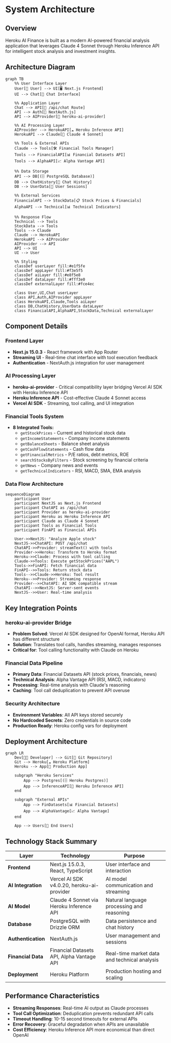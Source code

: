 # System Architecture

## Overview

Heroku AI Finance is built as a modern AI-powered financial analysis application that leverages Claude 4 Sonnet through Heroku Inference API for intelligent stock analysis and investment insights.

## Architecture Diagram

```mermaid
graph TB
    %% User Interface Layer
    User[👤 User] --> UI[🖥️ Next.js Frontend]
    UI --> Chat[💬 Chat Interface]
    
    %% Application Layer
    Chat --> API[🔄 /api/chat Route]
    API --> Auth[🔐 NextAuth.js]
    API --> AIProvider[🤖 heroku-ai-provider]
    
    %% AI Processing Layer
    AIProvider --> HerokuAPI[☁️ Heroku Inference API]
    HerokuAPI --> Claude[🧠 Claude 4 Sonnet]
    
    %% Tools & External APIs
    Claude --> Tools[🛠️ Financial Tools Manager]
    Tools --> FinancialAPI[📊 Financial Datasets API]
    Tools --> AlphaAPI[📈 Alpha Vantage API]
    
    %% Data Storage
    API --> DB[(🗄️ PostgreSQL Database)]
    DB --> ChatHistory[💾 Chat History]
    DB --> UserData[👥 User Sessions]
    
    %% External Services
    FinancialAPI --> StockData[📋 Stock Prices & Financials]
    AlphaAPI --> Technical[📊 Technical Indicators]
    
    %% Response Flow
    Technical --> Tools
    StockData --> Tools
    Tools --> Claude
    Claude --> HerokuAPI
    HerokuAPI --> AIProvider
    AIProvider --> API
    API --> UI
    UI --> User
    
    %% Styling
    classDef userLayer fill:#e1f5fe
    classDef appLayer fill:#f3e5f5
    classDef aiLayer fill:#e8f5e8
    classDef dataLayer fill:#fff3e0
    classDef externalLayer fill:#fce4ec
    
    class User,UI,Chat userLayer
    class API,Auth,AIProvider appLayer
    class HerokuAPI,Claude,Tools aiLayer
    class DB,ChatHistory,UserData dataLayer
    class FinancialAPI,AlphaAPI,StockData,Technical externalLayer
```

## Component Details

### Frontend Layer
- **Next.js 15.0.3** - React framework with App Router
- **Streaming UI** - Real-time chat interface with tool execution feedback
- **Authentication** - NextAuth.js integration for user management

### AI Processing Layer
- **heroku-ai-provider** - Critical compatibility layer bridging Vercel AI SDK with Heroku Inference API
- **Heroku Inference API** - Cost-effective Claude 4 Sonnet access
- **Vercel AI SDK** - Streaming, tool calling, and UI integration

### Financial Tools System
- **8 Integrated Tools:**
  - `getStockPrices` - Current and historical stock data
  - `getIncomeStatements` - Company income statements
  - `getBalanceSheets` - Balance sheet analysis
  - `getCashFlowStatements` - Cash flow data
  - `getFinancialMetrics` - P/E ratios, debt metrics, ROE
  - `searchStocksByFilters` - Stock screening by financial criteria
  - `getNews` - Company news and events
  - `getTechnicalIndicators` - RSI, MACD, SMA, EMA analysis

### Data Flow Architecture

```mermaid
sequenceDiagram
    participant User
    participant NextJS as Next.js Frontend
    participant ChatAPI as /api/chat
    participant Provider as heroku-ai-provider  
    participant Heroku as Heroku Inference API
    participant Claude as Claude 4 Sonnet
    participant Tools as Financial Tools
    participant FinAPI as Financial APIs
    
    User->>NextJS: "Analyze Apple stock"
    NextJS->>ChatAPI: POST /api/chat
    ChatAPI->>Provider: streamText() with tools
    Provider->>Heroku: Transform to Heroku format
    Heroku->>Claude: Process with tool calling
    Claude->>Tools: Execute getStockPrices("AAPL")
    Tools->>FinAPI: Fetch financial data
    FinAPI-->>Tools: Return stock data
    Tools-->>Claude->>Heroku: Tool result
    Heroku-->>Provider: Streaming response
    Provider-->>ChatAPI: AI SDK compatible stream
    ChatAPI-->>NextJS: Server-sent events
    NextJS-->>User: Real-time analysis
```

## Key Integration Points

### heroku-ai-provider Bridge
- **Problem Solved**: Vercel AI SDK designed for OpenAI format, Heroku API has different structure
- **Solution**: Translates tool calls, handles streaming, manages responses
- **Critical for**: Tool calling functionality with Claude on Heroku

### Financial Data Pipeline
- **Primary Data**: Financial Datasets API (stock prices, financials, news)
- **Technical Analysis**: Alpha Vantage API (RSI, MACD, indicators)
- **Processing**: Real-time analysis with Claude's reasoning
- **Caching**: Tool call deduplication to prevent API overuse

### Security Architecture
- **Environment Variables**: All API keys stored securely
- **No Hardcoded Secrets**: Zero credentials in source code
- **Production Ready**: Heroku config vars for deployment

## Deployment Architecture

```mermaid
graph LR
    Dev[👨‍💻 Developer] --> Git[📁 Git Repository]
    Git --> Heroku[☁️ Heroku Platform]
    Heroku --> App[🚀 Production App]
    
    subgraph "Heroku Services"
        App --> Postgres[(🗄️ Heroku Postgres)]
        App --> InferenceAPI[🤖 Heroku Inference API]
    end
    
    subgraph "External APIs"
        App --> FinDatasets[📊 Financial Datasets]
        App --> AlphaVantage[📈 Alpha Vantage]
    end
    
    App --> Users[👥 End Users]
```

## Technology Stack Summary

| Layer | Technology | Purpose |
|-------|------------|---------|
| **Frontend** | Next.js 15.0.3, React, TypeScript | User interface and interaction |
| **AI Integration** | Vercel AI SDK v4.0.20, heroku-ai-provider | AI model communication and streaming |
| **AI Model** | Claude 4 Sonnet via Heroku Inference API | Natural language processing and reasoning |
| **Database** | PostgreSQL with Drizzle ORM | Data persistence and chat history |
| **Authentication** | NextAuth.js | User management and sessions |
| **Financial Data** | Financial Datasets API, Alpha Vantage API | Real-time market data and technical analysis |
| **Deployment** | Heroku Platform | Production hosting and scaling |

## Performance Characteristics

- **Streaming Responses**: Real-time AI output as Claude processes
- **Tool Call Optimization**: Deduplication prevents redundant API calls  
- **Timeout Handling**: 10-15 second timeouts for external APIs
- **Error Recovery**: Graceful degradation when APIs are unavailable
- **Cost Efficiency**: Heroku Inference API more economical than direct OpenAI